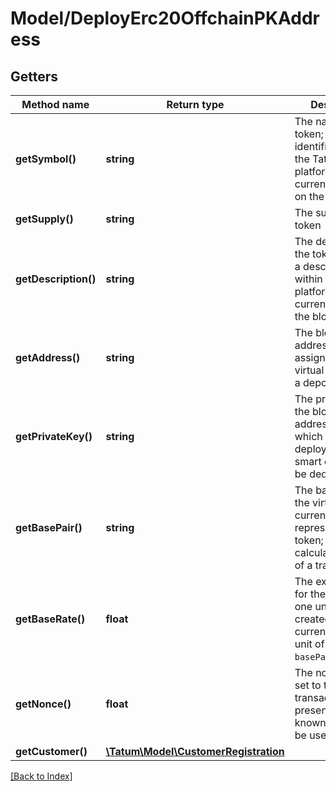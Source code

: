 # Model/DeployErc20OffchainPKAddress

## Getters

Method name | Return type | Description | Notes
------------ | ------------- | ------------- | -------------
**getSymbol()** | **string** | The name of the token; used as an identifier within the Tatum platform and as a currency symbol on the blockchain |
**getSupply()** | **string** | The supply of the token |
**getDescription()** | **string** | The description of the token; used as a description within the Tatum platform and as a currency name on the blockchain |
**getAddress()** | **string** | The blockchain address to be assigned to the virtual account as a deposit address |
**getPrivateKey()** | **string** | The private key of the blockchain address from which the fee for deploying the smart contract will be deducted |
**getBasePair()** | **string** | The base pair for the virtual currency that represents the token; used to calculate the value of a transaction |
**getBaseRate()** | **float** | The exchange rate for the base pair; one unit of the created virtual currency equals 1 unit of <code>basePair</code>*<code>baseRate</code> | [optional] [default to 1]
**getNonce()** | **float** | The nonce to be set to the transaction; if not present, the last known nonce will be used | [optional]
**getCustomer()** | [**\Tatum\Model\CustomerRegistration**](CustomerRegistration.md) |  | [optional]

[[Back to Index]](../index.md)
